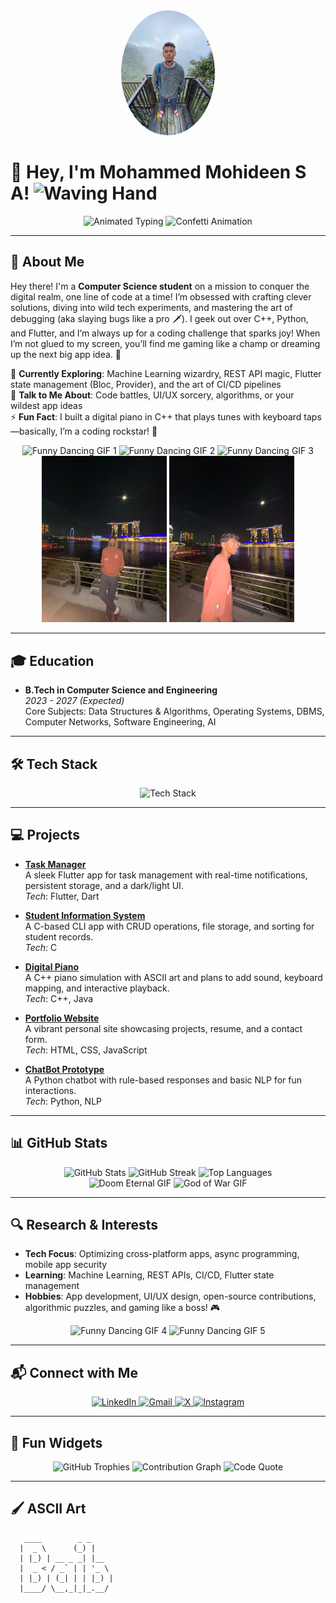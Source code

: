 <div align="center">
  <img src="profile-pic.jpg" width="150" style="border-radius: 50%;" alt="Profile Picture"/>
</div>

# 🎉 Hey, I'm Mohammed Mohideen S A! <img src="https://media.giphy.com/media/hvRJCLFzcasrR4ia7z/giphy.gif" width="25px" alt="Waving Hand"/>

<div align="center">
  <img src="https://readme-typing-svg.herokuapp.com?font=JetBrains+Mono&size=32¢er=true&vCenter=true&width=700&height=80&color=FF6F61&lines=CSE+Code+Crusader;Bug+Slayer+Extraordinaire;Let’s+Build+Epic+Tech+Adventures!" alt="Animated Typing"/>
  <img src="https://media.giphy.com/media/3o6ZtaO9BZHcOjmErm/giphy.gif" width="100" alt="Confetti Animation"/>
</div>

---

## 🌟 About Me

Hey there! I'm a **Computer Science student** on a mission to conquer the digital realm, one line of code at a time! I’m obsessed with crafting clever solutions, diving into wild tech experiments, and mastering the art of debugging (aka slaying bugs like a pro 🗡️). I geek out over C++, Python, and Flutter, and I’m always up for a coding challenge that sparks joy! When I’m not glued to my screen, you’ll find me gaming like a champ or dreaming up the next big app idea. 🚀

🌱 **Currently Exploring**: Machine Learning wizardry, REST API magic, Flutter state management (Bloc, Provider), and the art of CI/CD pipelines  
💬 **Talk to Me About**: Code battles, UI/UX sorcery, algorithms, or your wildest app ideas  
⚡ **Fun Fact**: I built a digital piano in C++ that plays tunes with keyboard taps—basically, I’m a coding rockstar! 🎹

<div align="center">
  <img src="https://media.giphy.com/media/26gsjCZzpKH5NQUqQ/giphy.gif" width="150" alt="Funny Dancing GIF 1"/>
  <img src="https://media.giphy.com/media/l0MYt5jPR6QX5pnqM/giphy.gif" width="150" alt="Funny Dancing GIF 2"/>
  <img src="https://media.giphy.com/media/3o7TKz9bC2kW4k0i7e/giphy.gif" width="150" alt="Funny Dancing GIF 3"/>
</div>

<div align="center">
  <img src="photo1.jpg" width="200" alt="Photo 1"/>
  <img src="photo2.jpg" width="200" alt="Photo 2"/>
</div>

---

## 🎓 Education

- **B.Tech in Computer Science and Engineering**  
  *2023 - 2027 (Expected)*  
  Core Subjects: Data Structures & Algorithms, Operating Systems, DBMS, Computer Networks, Software Engineering, AI

---

## 🛠️ Tech Stack

<div align="center">
  <img src="https://skillicons.dev/icons?i=c,cpp,python,dart,java,sql,flutter,android,html,css,js,git,github,vscode&theme=light" alt="Tech Stack"/>
</div>

---

## 💻 Projects

- **[Task Manager](https://github.com/Mohideen2005/task_manager)**  
  A sleek Flutter app for task management with real-time notifications, persistent storage, and a dark/light UI.  
  *Tech*: Flutter, Dart  

- **[Student Information System](https://github.com/Mohideen2005)**  
  A C-based CLI app with CRUD operations, file storage, and sorting for student records.  
  *Tech*: C  

- **[Digital Piano](https://github.com/Mohideen2005)**  
  A C++ piano simulation with ASCII art and plans to add sound, keyboard mapping, and interactive playback.  
  *Tech*: C++, Java  

- **[Portfolio Website](https://github.com/Mohideen2005)**  
  A vibrant personal site showcasing projects, resume, and a contact form.  
  *Tech*: HTML, CSS, JavaScript  

- **[ChatBot Prototype](https://github.com/Mohideen2005)**  
  A Python chatbot with rule-based responses and basic NLP for fun interactions.  
  *Tech*: Python, NLP  

---

## 📊 GitHub Stats

<div align="center" style="animation: bounce 2s infinite;">
  <img src="https://github-readme-stats.vercel.app/api?username=Mohideen2005&show_icons=true&theme=gruvbox&hide_border=true" alt="GitHub Stats"/>
  <img src="https://github-readme-streak-stats.herokuapp.com/?user=Mohideen2005&theme=gruvbox&hide_border=true" alt="GitHub Streak"/>
  <img src="https://github-readme-stats.vercel.app/api/top-langs/?username=Mohideen2005&layout=compact&theme=gruvbox&hide_border=true" alt="Top Languages"/>
</div>

<style>
@keyframes bounce {
  0%, 100% { transform: translateY(0); }
  50% { transform: translateY(-10px); }
}
</style>

<div align="center">
  <img src="https://media.giphy.com/media/3o7TKz9bC2kW4k0i7e/giphy.gif" width="150" alt="Doom Eternal GIF"/>
  <img src="https://media.giphy.com/media/26ufnwz3w2qCwNqic/giphy.gif" width="150" alt="God of War GIF"/>
</div>

---

## 🔍 Research & Interests

- **Tech Focus**: Optimizing cross-platform apps, async programming, mobile app security  
- **Learning**: Machine Learning, REST APIs, CI/CD, Flutter state management  
- **Hobbies**: App development, UI/UX design, open-source contributions, algorithmic puzzles, and gaming like a boss! 🎮

<div align="center">
  <img src="https://media.giphy.com/media/13HgwGsXF0aiGY/giphy.gif" width="150" alt="Funny Dancing GIF 4"/>
  <img src="https://media.giphy.com/media/3ohhwytHcusSCnRnKk/giphy.gif" width="150" alt="Funny Dancing GIF 5"/>
</div>

---

## 📬 Connect with Me

<div align="center">
  <a href="https://www.linkedin.com/in/mohideensa2005/" target="_blank">
    <img src="https://img.shields.io/badge/LinkedIn-0077B5?style=flat-square&logo=linkedin&logoColor=white" alt="LinkedIn"/>
  </a>
  <a href="mailto:9923004120@klu.ac.in" target="_blank">
    <img src="https://img.shields.io/badge/Gmail-D14836?style=flat-square&logo=gmail&logoColor=white" alt="Gmail"/>
  </a>
  <a href="https://x.com/Mohideensa2005" target="_blank">
    <img src="https://img.shields.io/badge/X-000000?style=flat-square&logo=x&logoColor=white" alt="X"/>
  </a>
  <a href="https://www.instagram.com/mohideen._.s.a/" target="_blank">
    <img src="https://img.shields.io/badge/Instagram-E4405F?style=flat-square&logo=instagram&logoColor=white" alt="Instagram"/>
  </a>
</div>

---

## 🎨 Fun Widgets

<div align="center">
  <img src="https://github-profile-trophy.vercel.app/?username=Mohideen2005&theme=gruvbox&no-frame=true" alt="GitHub Trophies"/>
  <img src="https://github-readme-activity-graph.vercel.app/graph?username=Mohideen2005&theme=gruvbox" alt="Contribution Graph"/>
  <img src="https://quotes-github-readme.vercel.app/api?type=horizontal&theme=radical" alt="Code Quote"/>
</div>

---

## 🖌️ ASCII Art

```ascii
   ____        _ _       
  |  _ \      (_) |      
  | |_) | __ _ _| |__   
  |  _ < / _` | | '_ \  
  | |_) | (_| | | |_) | 
  |____/ \__,_|_|_.__/ 
